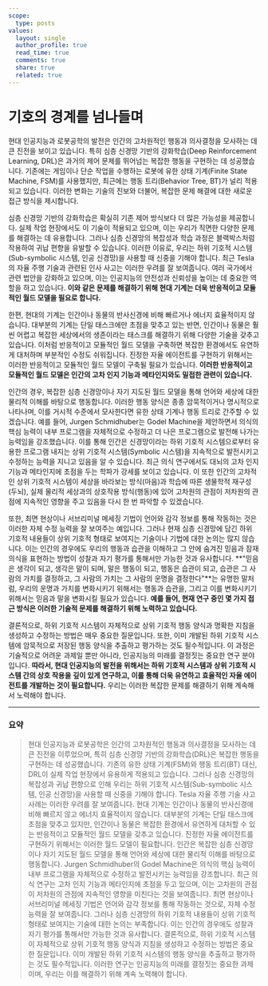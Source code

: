 ```yaml
---
scope:
  type: posts
values:
  layout: single
  author_profile: true
  read_time: true
  comments: true
  share: true
  related: true
---
```


# 기호의 경계를 넘나들며

현대 인공지능과 로봇공학의 발전은 인간의 고차원적인 행동과 의사결정을 모사하는 데 큰 진전을 보이고 있습니다. 특히 심층 신경망 기반의 강화학습(Deep Reinforcement Learning, DRL)은 과거의 제어 문제를 뛰어넘는 복잡한 행동을 구현하는 데 성공했습니다. 기존에는 게임이나 단순 작업을 수행하는 로봇에 유한 상태 기계(Finite State Machine, FSM)를 사용했지만, 최근에는 행동 트리(Behavior Tree, BT)가 널리 적용되고 있습니다. 이러한 변화는 기술의 진보와 더불어, 복잡한 문제 해결에 대한 새로운 접근 방식을 제시합니다.

심층 신경망 기반의 강화학습은 확실히 기존 제어 방식보다 더 많은 가능성을 제공합니다. 실제 작업 현장에서도 이 기술이 적용되고 있으며, 이는 우리가 직면한 다양한 문제를 해결하는 데 유용합니다. 그러나 심층 신경망의 복잡성과 학습 과정은 블랙박스처럼 작용하여 귀납 편향을 유발할 수 있습니다. 이러한 이유로, 우리는 하위 기호적 시스템(Sub-symbolic 시스템, 인공 신경망)을 사용할 때 신중을 기해야 합니다. 최근 Tesla의 자율 주행 기술과 관련된 인사 사고는 이러한 우려를 잘 보여줍니다. 여러 국가에서 관련 법안을 강화하고 있으며, 이는 인공지능의 안전성과 신뢰성을 높이는 데 중요한 역할을 하고 있습니다. **이와 같은 문제를 해결하기 위해 현대 기계는 더욱 반응적이고 모듈적인 월드 모델을 필요로 합니다.**

한편, 현대의 기계는 인간이나 동물의 반사신경에 비해 빠르거나 에너지 효율적이지 않습니다. 대부분의 기계는 단일 태스크에만 초점을 맞추고 있는 반면, 인간이나 동물은 훨씬 어렵고 복잡한 세상에서의 생존이라는 태스크를 해결하기 위해 다양한 기술을 갖추고 있습니다. 이처럼 반응적이고 모듈적인 월드 모델을 구축하면 복잡한 환경에서도 유연하게 대처하며 부분적인 수정도 쉬워집니다. 진정한 자율 에이전트를 구현하기 위해서는 이러한 반응적이고 모듈적인 월드 모델이 구축될 필요가 있습니다. **이러한 반응적이고 모듈적인 월드 모델은 인간의 고차 인지 기능과 메타인지와도 밀접한 관련이 있습니다.**

인간의 경우, 복잡한 심층 신경망이나 자기 지도된 월드 모델을 통해 언어와 세상에 대한 물리적 이해를 바탕으로 행동합니다. 이러한 행동 양식은 종종 암묵적이거나 명시적으로 나타나며, 이를 거시적 수준에서 모사한다면 유한 상태 기계나 행동 트리로 간주할 수 있겠습니다. 예를 들어, Jurgen Schmidhuber는 Godel Machine을 제안하면서 의식의 핵심 능력이 내부 프로그램을 자체적으로 수정하고 더 나은 프로그램으로 발전해 나가는 능력임을 강조했습니다. 이를 통해 인간은 신경망이라는 하위 기호적 시스템으로부터 유용한 프로그램 내지는 상위 기호적 시스템(Symbolic 시스템)을 지속적으로 발전시키고 수정하는 능력을 지니고 있음을 알 수 있습니다. 최근 의식 연구에서도 대뇌의 고차 인지 기능과 메타인지에 초점을 두는 학파가 강세를 보이고 있습니다. 이 또한 인간의 고차적인 상위 기호적 시스템이 세상을 바라보는 방식(마음)과 학습에 따른 생물학적 재구성(두뇌), 실제 물리적 세상과의 상호작용 방식(행동)에 있어 고차원의 관점이 저차원의 관점에 지속적인 영향을 주고 있음을 다시 한 번 파악할 수 있겠습니다.

또한, 최면 현상이나 서브리미널 메세징 기법이 언어와 감각 정보를 통해 작동하는 것은 이러한 자체 수정 능력을 잘 보여주는 예입니다. 그러나 현재 심층 신경망에 담긴 하위 기호적 내용들이 상위 기호적 형태로 보여지는 기술이나 기법에 대한 논의는 많지 않습니다. 이는 인간의 경우에도 우리의 행동과 습관을 이해하고 그 안에 숨겨진 믿음과 잠재의식을 표현하는 방법이 성찰과 자기 평가를 통해서만 가능한 것과 유사합니다. **"믿음은 생각이 되고, 생각은 말이 되며, 말은 행동이 되고, 행동은 습관이 되고, 습관은 그 사람의 가치를 결정하고, 그 사람의 가치는 그 사람의 운명을 결정한다"**는 유명한 말처럼, 우리의 운명과 가치를 변화시키기 위해서는 행동과 습관을, 그리고 이를 변화시키기 위해서는 믿음과 말을 변화시킬 필요가 있습니다. **예를 들어, 현재 연구 중인 몇 가지 접근 방식은 이러한 기술적 문제를 해결하기 위해 노력하고 있습니다.**

결론적으로, 하위 기호적 시스템이 자체적으로 상위 기호적 행동 양식과 명확한 지침을 생성하고 수정하는 방법은 매우 중요한 질문입니다. 또한, 이미 개발된 하위 기호적 시스템에 암묵적으로 저장된 행동 양식을 추출하고 평가하는 것도 필수적입니다. 이 과정은 기술적으로 어려운 과제일 뿐만 아니라, 인공지능의 미래를 결정짓는 중요한 연구 분야입니다. **따라서, 현대 인공지능의 발전을 위해서는 하위 기호적 시스템과 상위 기호적 시스템 간의 상호 작용을 깊이 있게 연구하고, 이를 통해 더욱 유연하고 효율적인 자율 에이전트를 개발하는 것이 필요합니다.** 우리는 이러한 복잡한 문제를 해결하기 위해 계속해서 노력해야 합니다.

---

### 요약

> 현대 인공지능과 로봇공학은 인간의 고차원적인 행동과 의사결정을 모사하는 데 큰 진전을 이루었으며, 특히 심층 신경망 기반의 강화학습(DRL)은 복잡한 행동을 구현하는 데 성공했습니다. 기존의 유한 상태 기계(FSM)와 행동 트리(BT) 대신, DRL이 실제 작업 현장에서 유용하게 적용되고 있습니다. 그러나 심층 신경망의 복잡성과 귀납 편향으로 인해 우리는 하위 기호적 시스템(Sub-symbolic 시스템, 인공 신경망)을 사용할 때 신중을 기해야 합니다. Tesla 자율 주행 기술 사고 사례는 이러한 우려를 잘 보여줍니다. 현대 기계는 인간이나 동물의 반사신경에 비해 빠르지 않고 에너지 효율적이지 않습니다. 대부분의 기계는 단일 태스크에 초점을 맞추고 있지만, 인간이나 동물은 복잡한 환경에서 유연하게 대처할 수 있는 반응적이고 모듈적인 월드 모델을 갖추고 있습니다. 진정한 자율 에이전트를 구현하기 위해서는 이러한 월드 모델이 필요합니다. 인간은 복잡한 심층 신경망이나 자기 지도된 월드 모델을 통해 언어와 세상에 대한 물리적 이해를 바탕으로 행동합니다. Jurgen Schmidhuber의 Godel Machine은 의식의 핵심 능력이 내부 프로그램을 자체적으로 수정하고 발전시키는 능력임을 강조합니다. 최근 의식 연구는 고차 인지 기능과 메타인지에 초점을 두고 있으며, 이는 고차원의 관점이 저차원의 관점에 지속적인 영향을 미친다는 것을 보여줍니다. 최면 현상이나 서브리미널 메세징 기법은 언어와 감각 정보를 통해 작동하는 것으로, 자체 수정 능력을 잘 보여줍니다. 그러나 심층 신경망의 하위 기호적 내용들이 상위 기호적 형태로 보여지는 기술에 대한 논의는 부족합니다. 이는 인간의 경우에도 성찰과 자기 평가를 통해서만 가능한 것과 유사합니다. 결론적으로, 하위 기호적 시스템이 자체적으로 상위 기호적 행동 양식과 지침을 생성하고 수정하는 방법은 중요한 질문입니다. 이미 개발된 하위 기호적 시스템의 행동 양식을 추출하고 평가하는 것도 필수적입니다. 이러한 연구는 인공지능의 미래를 결정짓는 중요한 과제이며, 우리는 이를 해결하기 위해 계속 노력해야 합니다.
